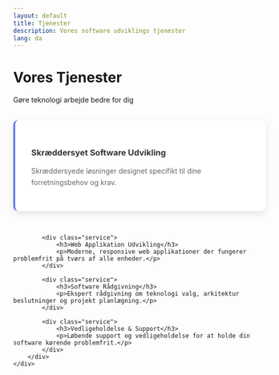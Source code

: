 ```yaml
---
layout: default
title: Tjenester
description: Vores software udviklings tjenester
lang: da
---
```


<div class="page-header">
    <div class="container">
        <h1>Vores Tjenester</h1>
        <p>Gøre teknologi arbejde bedre for dig</p>
    </div>
</div>

<div class="content-section">
    <div class="container">
        <div class="services-grid">
            <div class="service">
                <h3>Skræddersyet Software Udvikling</h3>
                <p>Skræddersyede løsninger designet specifikt til dine forretningsbehov og krav.</p>
            </div>
            
            <div class="service">
                <h3>Web Applikation Udvikling</h3>
                <p>Moderne, responsive web applikationer der fungerer problemfrit på tværs af alle enheder.</p>
            </div>
            
            <div class="service">
                <h3>Software Rådgivning</h3>
                <p>Ekspert rådgivning om teknologi valg, arkitektur beslutninger og projekt planlægning.</p>
            </div>
            
            <div class="service">
                <h3>Vedligeholdelse & Support</h3>
                <p>Løbende support og vedligeholdelse for at holde din software kørende problemfrit.</p>
            </div>
        </div>
    </div>
</div>

<style>
.services-grid {
    display: grid;
    grid-template-columns: repeat(auto-fit, minmax(300px, 1fr));
    gap: 2rem;
    margin-top: 2rem;
}

.service {
    background: white;
    padding: 2rem;
    border-radius: 10px;
    box-shadow: 0 5px 15px rgba(0, 0, 0, 0.1);
    border-left: 4px solid #667eea;
}

.service h3 {
    color: #333;
    margin-bottom: 1rem;
}

.service p {
    color: #666;
    line-height: 1.6;
}
</style>